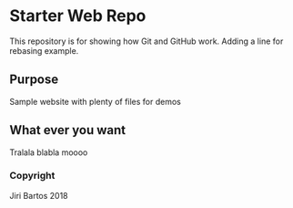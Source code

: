 # Starter Web Repo

This repository is for showing how Git and GitHub work.
Adding a line for rebasing example.

## Purpose

Sample website with plenty of files for demos

## What ever you want
Tralala blabla moooo

### Copyright
Jiri Bartos 2018